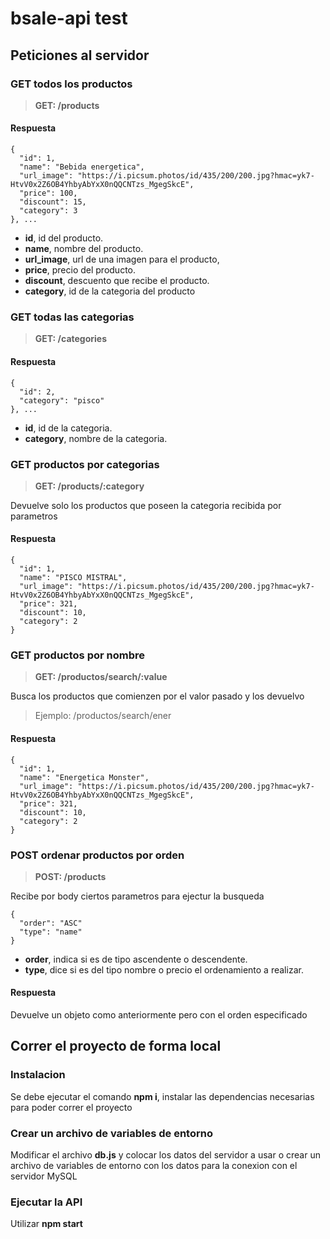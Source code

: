 # bsale-api test

## Peticiones al servidor

### GET todos los productos

> **GET: /products**

#### Respuesta

```
{
  "id": 1,
  "name": "Bebida energetica",
  "url_image": "https://i.picsum.photos/id/435/200/200.jpg?hmac=yk7-HtvV0x2Z6OB4YhbyAbYxX0nQQCNTzs_MgegSkcE",
  "price": 100,
  "discount": 15,
  "category": 3
}, ...
```

- **id**, id del producto.
- **name**, nombre del producto.
- **url_image**, url de una imagen para el producto,
- **price**, precio del producto.
- **discount**, descuento que recibe el producto.
- **category**, id de la categoria del producto

### GET todas las categorias

> **GET: /categories**

#### Respuesta

```
{
  "id": 2,
  "category": "pisco"
}, ...
```

- **id**, id de la categoria.
- **category**, nombre de la categoria.


### GET productos por categorias

> **GET: /products/:category**

Devuelve solo los productos que poseen la categoria recibida por parametros

#### Respuesta

```
{
  "id": 1,
  "name": "PISCO MISTRAL",
  "url_image": "https://i.picsum.photos/id/435/200/200.jpg?hmac=yk7-HtvV0x2Z6OB4YhbyAbYxX0nQQCNTzs_MgegSkcE",
  "price": 321,
  "discount": 10,
  "category": 2
}
```

### GET productos por nombre

> **GET: /productos/search/:value**

Busca los productos que comienzen por el valor pasado y los devuelvo

> Ejemplo: /productos/search/ener

#### Respuesta

```
{
  "id": 1,
  "name": "Energetica Monster",
  "url_image": "https://i.picsum.photos/id/435/200/200.jpg?hmac=yk7-HtvV0x2Z6OB4YhbyAbYxX0nQQCNTzs_MgegSkcE",
  "price": 321,
  "discount": 10,
  "category": 2
}
```

### POST ordenar productos por orden

> **POST: /products**

Recibe por body ciertos parametros para ejectur la busqueda

```
{
  "order": "ASC"
  "type": "name"
}
```

- **order**, indica si es de tipo ascendente o descendente.
- **type**, dice si es del tipo nombre o precio el ordenamiento a realizar.

#### Respuesta

Devuelve un objeto como anteriormente pero con el orden especificado

## Correr el proyecto de forma local

### Instalacion

Se debe ejecutar el comando **npm i**, instalar las dependencias necesarias para poder correr el proyecto

### Crear un archivo de variables de entorno

Modificar el archivo **db.js** y colocar los datos del servidor a usar o crear un archivo de variables de entorno con los datos para la conexion con el servidor MySQL

### Ejecutar la API 

Utilizar **npm start**
